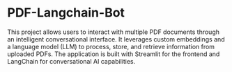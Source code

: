 # PDF-Langchain-Bot
This project allows users to interact with multiple PDF documents through an intelligent conversational interface. It leverages custom embeddings and a language model (LLM) to process, store, and retrieve information from uploaded PDFs. The application is built with Streamlit for the frontend and LangChain for conversational AI capabilities.
